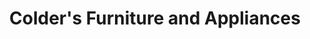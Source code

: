 ---
title: "Colder's Furniture and Appliances"
url: /oak-creek/colders-furniture-and-appliances/
shop: Möbel
---